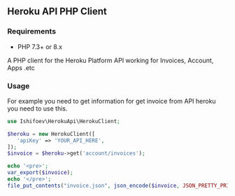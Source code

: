 ## Heroku API PHP Client

### Requirements
- PHP 7.3+ or 8.x 

A PHP client for the Heroku Platform API working for Invoices, Account, Apps .etc

### Usage

For example you need to get information for get invoice from API heroku you need to use this. 

````php
use Ishifoev\HerokuApi\HerokuClient;

$heroku = new HerokuClient([
   'apiKey' => 'YOUR_API_HERE',
]);
$invoice = $heroku->get('account/invoices');

echo '<pre>';
var_export($invoice);
echo '</pre>';
file_put_contents("invoice.json", json_encode($invoice, JSON_PRETTY_PRINT));
````